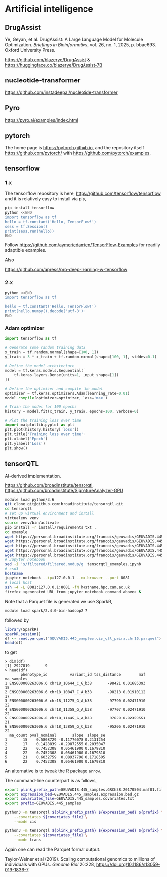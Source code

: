 # Artificial intelligence

## DrugAssist

Ye, Geyan, et al. DrugAssist: A Large Language Model for Molecule Optimization. *Briefings in Bioinformatics*, vol. 26, no. 1, 2025, p. bbae693. Oxford University Press.

<https://github.com/blazerye/DrugAssist> & <https://huggingface.co/blazerye/DrugAssist-7B>

## nucleotide-transformer

<https://github.com/instadeepai/nucleotide-transformer>

## Pyro

<https://pyro.ai/examples/index.html>

## pytorch

The home page is <https://pytorch.github.io>, and the repository itself <https://github.com/pytorch/> with <https://github.com/pytorch/examples>.

## tensorflow

### 1.x

The tensorflow repository is here, <https://github.com/tensorflow/tensorflow>, and it is relatively easy to install via pip,
```bash
pip install tensorflow
python <<END
import tensorflow as tf
hello = tf.constant('Hello, TensorFlow!')
sess = tf.Session()
print(sess.run(hello))
END
```
Follow <https://github.com/aymericdamien/TensorFlow-Examples> for readily adaptible examples.

Also

<https://github.com/apress/pro-deep-learning-w-tensorflow>

### 2.x

```bash
python <<END
import tensorflow as tf

hello = tf.constant('Hello, TensorFlow!')
print(hello.numpy().decode('utf-8'))
END
```

### Adam optimizer

```python
import tensorflow as tf

# Generate some random training data
x_train = tf.random.normal(shape=[100, 1])
y_train = 3 * x_train + tf.random.normal(shape=[100, 1], stddev=0.1)

# Define the model architecture
model = tf.keras.models.Sequential([
    tf.keras.layers.Dense(units=1, input_shape=[1])
])

# Define the optimizer and compile the model
optimizer = tf.keras.optimizers.Adam(learning_rate=0.01)
model.compile(optimizer=optimizer, loss='mse')

# Train the model for 100 epochs
history = model.fit(x_train, y_train, epochs=100, verbose=0)

# Plot the training loss over time
import matplotlib.pyplot as plt
plt.plot(history.history['loss'])
plt.title('Training loss over time')
plt.xlabel('Epoch')
plt.ylabel('Loss')
plt.show()
```


## tensorQTL

AI-derived implementation.

<https://github.com/broadinstitute/tensorqtl>, <https://github.com/broadinstitute/SignatureAnalyzer-GPU>

```bash
module load python/3.6
git clone git@github.com:broadinstitute/tensorqtl.git
cd tensorqtl
# set up virtual environment and install
virtualenv venv
source venv/bin/activate
pip install -r install/requirements.txt .
cd example
wget https://personal.broadinstitute.org/francois/geuvadis/GEUVADIS.445_samples.GRCh38.20170504.maf01.filtered.nodup.bed
wget https://personal.broadinstitute.org/francois/geuvadis/GEUVADIS.445_samples.GRCh38.20170504.maf01.filtered.nodup.bim
wget https://personal.broadinstitute.org/francois/geuvadis/GEUVADIS.445_samples.GRCh38.20170504.maf01.filtered.nodup.fam   
wget https://personal.broadinstitute.org/francois/geuvadis/GEUVADIS.445_samples.covariates.txt
wget https://personal.broadinstitute.org/francois/geuvadis/GEUVADIS.445_samples.expression.bed.gz
# Jupyter notebook
sed -i 's/filtered/filtered.nodup/g' tensorqtl_examples.ipynb
# csd3
hostname
jupyter notebook --ip=127.0.0.1 --no-browser --port 8081
# local host
ssh -4 -L 8081:127.0.0.1:8081 -fN hostname.hpc.cam.ac.uk
firefox <generated URL from jupyter notebook command above> &
```
Note that a Parquet file is generated we use SparkR,
```bash
module load spark/2.4.0-bin-hadoop2.7
```
followed by
```r
library(SparkR)
sparkR.session()
df <- read.parquet("GEUVADIS.445_samples.cis_qtl_pairs.chr18.parquet")
head(df)
```
to get
```
> dim(df)
[1] 2927819       9
> head(df)
       phenotype_id          variant_id tss_distance        maf ma_samples
1 ENSG00000263006.6 chr18_10644_C_G_b38       -98421 0.01685393         15
2 ENSG00000263006.6 chr18_10847_C_A_b38       -98218 0.01910112         17
3 ENSG00000263006.6 chr18_11275_G_A_b38       -97790 0.02471910         22
4 ENSG00000263006.6 chr18_11358_G_A_b38       -97707 0.02471910         22
5 ENSG00000263006.6 chr18_11445_G_A_b38       -97620 0.02359551         21
6 ENSG00000263006.6 chr18_13859_G_C_b38       -95206 0.02471910         22
  ma_count pval_nominal       slope  slope_se
1       15    0.5808729 -0.11776078 0.2131254
2       17    0.1428839 -0.29872555 0.2035047
3       22    0.7452308  0.05461900 0.1679810
4       22    0.7452308  0.05461900 0.1679810
5       21    0.6032759  0.08937798 0.1718505
6       22    0.7452308  0.05461900 0.1679810
```
An alternative is to tweak the R package `arrow`.

The command-line counterpart is as follows,
```bash
export plink_prefix_path=GEUVADIS.445_samples.GRCh38.20170504.maf01.filtered.nodup
export expression_bed=GEUVADIS.445_samples.expression.bed.gz
export covariates_file=GEUVADIS.445_samples.covariates.txt
export prefix=GEUVADIS.445_samples

python3 -m tensorqtl ${plink_prefix_path} ${expression_bed} ${prefix} \
    --covariates ${covariates_file} \
    --mode cis

python3 -m tensorqtl ${plink_prefix_path} ${expression_bed} ${prefix} \
    --covariates ${covariates_file} \
    --mode trans
```
Again one can read the Parquet format output.

Taylor-Weiner et al (2019). Scaling computational genomics to millions of individuals with GPUs. *Genome Biol* 20:228,
<https://doi.org/10.1186/s13059-019-1836-7>
